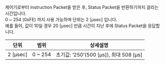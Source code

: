 제어기로부터 Instruction Packet을 받은 후, Status Packet을 반환하기까지 걸리는 시간입니다.  
0 ~ 254 (0xFE) 까지 사용 가능하며 단위는 2 [μsec] 입니다.  
예를 들어, 값이 10일 경우 20 [μsec] 만큼 시간이 지난 후에 Status Packet을 응답합니다.

|단위| 범위    | 상세설명     |
| :------------: | :------------: | :------------: |
| 2 [μsec] | 0 ~ 254 | 초기값: ‘250’(500 [μs]), 최대 508 [μs] |
